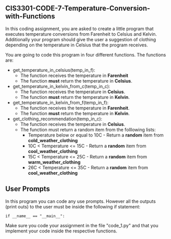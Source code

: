 ## CIS3301-CODE-7-Temperature-Conversion-with-Functions

In this coding assignment, you are asked to create a little program that executes temperature conversions from Farenheit to Celsius and Kelvin. Additionally your program should give the user a suggestion of clothing depending on the temperature in Celsius that the program receives.

You are going to code this program in four different functions. The functions are:

* get_temperature_in_celsius(temp_in_f):
  + The function receives the temperature in **Farenheit**
  + The function **must** return the temperature in **Celsius**.
* get_temperature_in_kelvin_from_c(temp_in_c):
  + The function receives the temperature in **Celsius**.
  + The function **must** return the temperature in **Kelvin**.
* get_temperature_in_kelvin_from_f(temp_in_f):
  + The function receives the temperature in **Farenheit**.
  + The function **must** return the temperature in **Kelvin**.
* get_clothing_recommendation(temp_in_c):
  + The function receives the temperature in **Celsius**.
  + The function must return a random item from the folllowing lists:
    - Temperature below or equal to 10C - Return a **random** item from **cold_weather_clothing**
    - 10C < Temperature <= 15C  - Return a **random** item from **cool_weather_clothing**
    - 15C < Temperature <= 25C  - Return a **random** item from **warm_weather_clothing**
    - 26C < Temperature <= 35C  - Return a **random** item from **cool_weather_clothing**
## User Prompts

In this program you can code any use prompts. However all the outputs (print outs) to the user must be inside the following if statement:

`if __name__ == "__main__":`

Make sure you code your assignment in the file "code_1.py" and that you implement your code inside the respective functions.